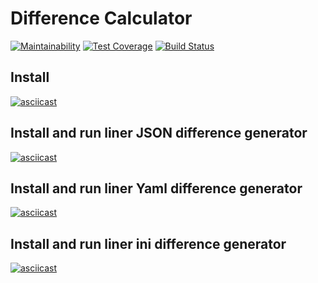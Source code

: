 # Difference Calculator

[![Maintainability](https://api.codeclimate.com/v1/badges/a3f977a8261b4408be88/maintainability)](https://codeclimate.com/github/CoraloReef/project-lvl2-s463/maintainability)
[![Test Coverage](https://api.codeclimate.com/v1/badges/a3f977a8261b4408be88/test_coverage)](https://codeclimate.com/github/CoraloReef/project-lvl2-s463/test_coverage)
[![Build Status](https://travis-ci.org/CoraloReef/project-lvl2-s463.svg?branch=master)](https://travis-ci.org/CoraloReef/project-lvl2-s463)

## Install

[![asciicast](https://asciinema.org/a/DzmnXXJ2ewCnk4eA1wDwvBvsO.svg)](https://asciinema.org/a/DzmnXXJ2ewCnk4eA1wDwvBvsO)

## Install and run liner JSON difference generator

[![asciicast](https://asciinema.org/a/PpC3073d10dz9knG2pUx9w7Td.svg)](https://asciinema.org/a/PpC3073d10dz9knG2pUx9w7Td)

## Install and run liner Yaml difference generator

[![asciicast](https://asciinema.org/a/gB3ANM0v2HPUBY6Y0nT9E27rI.svg)](https://asciinema.org/a/gB3ANM0v2HPUBY6Y0nT9E27rI)

## Install and run liner ini difference generator

[![asciicast](https://asciinema.org/a/uOEpr96YHxJ45bxuszkI5Gxyl.svg)](https://asciinema.org/a/uOEpr96YHxJ45bxuszkI5Gxyl)